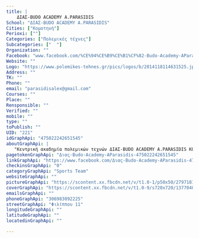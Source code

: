 ```yaml
---
title: |
    ΔΙΑΣ-BUDO ACADEMY A.PARASIDIS
School: "ΔΙΑΣ-BUDO ACADEMY A.PARASIDIS"
Cities: ["Κομοτηνή"]
Perioxi: [""]
Categories: ["Πολεμικές τέχνες"]
Subcategories: ["  "]
Organization: ""
Facebook: "www.facebook.com/%CE%94%CE%B9%CE%B1%CF%82-Budo-Academy-AParasidis-475022242651545/?timeline_context_item_type=intro_card_work&amp;timeline_context_item_source=100005721582481&amp;pnref=lhc"
Website: ""
Logo: "https://www.polemikes-tehnes.gr/pics/logos/b/2014118114631525.jpg"
Address: ""
TK: ""
Phone: ""
email: "parasidisalex@gmail.com"
Courses: ""
Place: ""
Rensponsible: ""
Verified: ""
mobile: ""
type: ""
toPublish: ""
UID: "221"
idGraphApi: "475022242651545"
aboutGraphApi: | 
   "Κεντρική ακαδημία πολεμικών τεχνών ΔΙΑΣ-BUDO ACADEMY A.PARASIDIS ΚΟΜΟΤΗΝΗΣ Fighting Ju-Jitsu.Junior Ju-Jitsu.Brazilian Jiu Jitsu.Aikido.Iaido.Krav Maga."
pagetokenGraphApi: "Διας-Budo-Academy-AParasidis-475022242651545"
linkGraphApi: "https://www.facebook.com/Διας-Budo-Academy-AParasidis-475022242651545/"
checkinsGraphApi: "0"
categoryGraphApi: "Sports Team"
websiteGraphApi: ""
pictureGraphApi: "https://scontent.xx.fbcdn.net/v/t1.0-1/p50x50/27971815_975286549291776_705254821792469534_n.jpg?oh=42e8196313544fa336c5dd1d428c8c42&amp;oe=5B3DC9B1"
coverGraphApi: "https://scontent.xx.fbcdn.net/v/t1.0-9/s720x720/13770408_652967314857036_2839663341464780643_n.jpg?oh=c8d39c66d13262e93e897ea6dc0608a9&amp;oe=5B35323E"
emailsGraphApi: ""
phoneGraphApi: "306983092225"
streetGraphApi: "Φιλίππου 11"
longitudeGraphApi: ""
latitudeGraphApi: ""
locatedinGraphApi: ""

---
```




